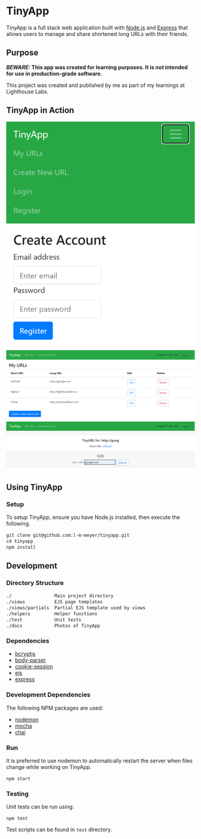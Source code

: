 # TinyApp

TinyApp is a full stack web application built with [Node.js](https://nodejs.org) and [Express](https://expressjs.com) that allows users to manage and share shortened long URLs with their friends.

## Purpose

**_BEWARE:_ This app was created for learning purposes. It is _not_ intended for use in production-grade software.**

This project was created and published by me as part of my learnings at Lighthouse Labs.

## TinyApp in Action
!['Screenshot of register page'](./docs/register.png)
!['Screenshot of URLS page'](./docs/urls.png)
!['Screenshot of edit URLs page'](./docs/edit_url.png)

## Using TinyApp

### Setup
To setup TinyApp, ensure you have Node.js installed, then execute the following.
```
git clone git@github.com:l-m-meyer/tinyapp.git
cd tinyapp
npm install
```

## Development

### Directory Structure
```
./                Main project directory
./views           EJS page templates
./views/partials  Partial EJS template used by views
./helpers         Helper functions
./test            Unit tests
./docs            Photos of TinyApp
```

### Dependencies
* [bcryptjs](https://www.npmjs.com/package/bcryptjs)
* [body-parser](https://www.npmjs.com/package/body-parser)
* [cookie-session](https://www.npmjs.com/package/cookie-session)
* [ejs](https://www.npmjs.com/package/ejs)
* [express](https://www.npmjs.com/package/express)

### Development Dependencies
The following NPM packages are used:
* [nodemon](https://www.npmjs.com/package/nodemon)
* [mocha](https://www.npmjs.com/package/mocha)
* [chai](https://www.npmjs.com/package/chai)


### Run
It is preferred to use nodemon to automatically restart the server when files change while working on TinyApp.
```
npm start
```

### Testing
Unit tests can be run using:
```
npm test
```
Test scripts can be found in `test` directory.